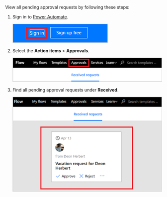 View all pending approval requests by following these steps:

1. Sign in to [Power Automate](https://flow.microsoft.com).
   
    ![sign in](media/modern-approvals/sign-in.png)
2. Select the **Action items** > **Approvals**.
   
    ![approvals tab](media/modern-approvals/approvals-tab.png)
3. Find all pending approval requests under **Received**.
   
    ![pending requests](media/modern-approvals/pending-requests.png)

